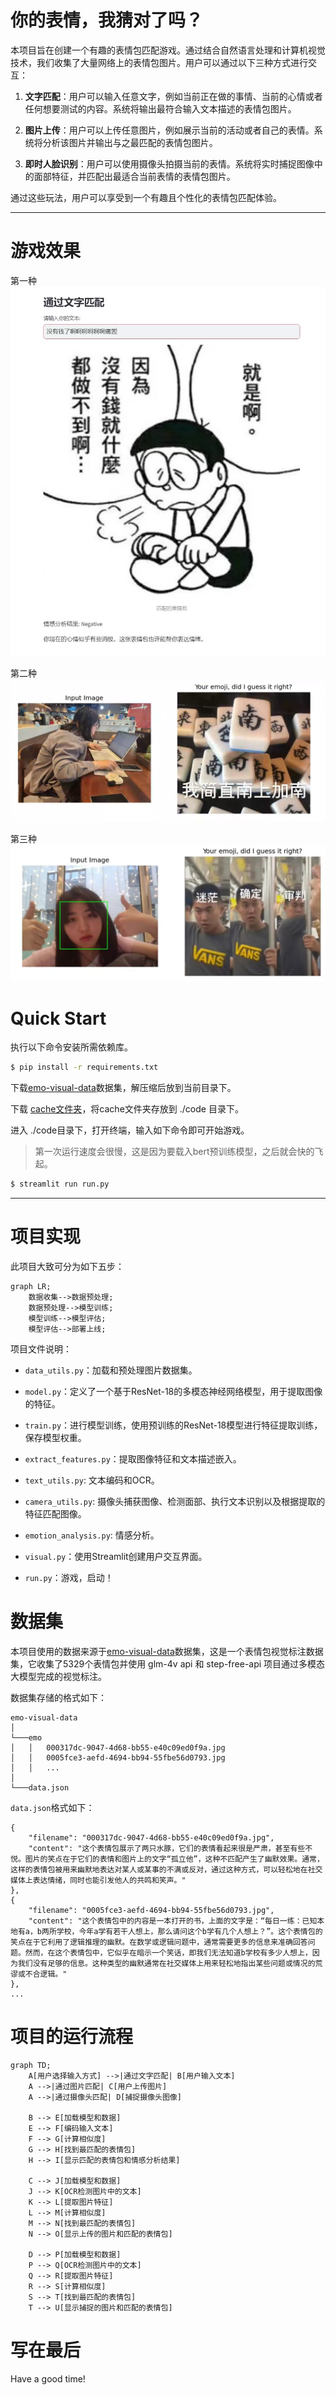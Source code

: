# 你的表情，我猜对了吗？

本项目旨在创建一个有趣的表情包匹配游戏。通过结合自然语言处理和计算机视觉技术，我们收集了大量网络上的表情包图片。用户可以通过以下三种方式进行交互：

1. **文字匹配**：用户可以输入任意文字，例如当前正在做的事情、当前的心情或者任何想要测试的内容。系统将输出最符合输入文本描述的表情包图片。

2. **图片上传**：用户可以上传任意图片，例如展示当前的活动或者自己的表情。系统将分析该图片并输出与之最匹配的表情包图片。

3. **即时人脸识别**：用户可以使用摄像头拍摄当前的表情。系统将实时捕捉图像中的面部特征，并匹配出最适合当前表情的表情包图片。

通过这些玩法，用户可以享受到一个有趣且个性化的表情包匹配体验。

---

# 游戏效果

第一种
![img](./img/p1.jpg)

第二种
![img](./img/p2.png)

第三种
![img](./img/p3.png)

# Quick Start

执行以下命令安装所需依赖库。

```bash
$ pip install -r requirements.txt
```

下载[emo-visual-data](https://github.com/LLM-Red-Team/emo-visual-data)数据集，解压缩后放到当前目录下。

下载 [cache文件夹](https://pan.baidu.com/s/1A_uuIq1A1n2_E6BwFNrS9w?pwd=1314)，将cache文件夹存放到 ./code 目录下。

进入 ./code目录下，打开终端，输入如下命令即可开始游戏。

> 第一次运行速度会很慢，这是因为要载入bert预训练模型，之后就会快的飞起。

```bash
$ streamlit run run.py
```

---

# 项目实现

此项目大致可分为如下五步：

```mermaid
graph LR;
    数据收集-->数据预处理;
    数据预处理-->模型训练;
    模型训练-->模型评估;
    模型评估-->部署上线;
```

项目文件说明：

- `data_utils.py`：加载和预处理图片数据集。

- `model.py`：定义了一个基于ResNet-18的多模态神经网络模型，用于提取图像的特征。

- `train.py`：进行模型训练，使用预训练的ResNet-18模型进行特征提取训练，保存模型权重。

- `extract_features.py`：提取图像特征和文本描述嵌入。

- `text_utils.py`: 文本编码和OCR。

- `camera_utils.py`: 摄像头捕获图像、检测面部、执行文本识别以及根据提取的特征匹配图像。

- `emotion_analysis.py`: 情感分析。

- `visual.py`：使用Streamlit创建用户交互界面。

- `run.py`：游戏，启动！

# 数据集

本项目使用的数据来源于[emo-visual-data](https://github.com/LLM-Red-Team/emo-visual-data)数据集，这是一个表情包视觉标注数据集，它收集了5329个表情包并使用 glm-4v api 和 step-free-api 项目通过多模态大模型完成的视觉标注。

数据集存储的格式如下：
```
emo-visual-data
│     
└───emo
│   │   000317dc-9047-4d68-bb55-e40c09ed0f9a.jpg
│   │   0005fce3-aefd-4694-bb94-55fbe56d0793.jpg
│   │   ...
│  
└───data.json
```

`data.json`格式如下：
```
{
    "filename": "000317dc-9047-4d68-bb55-e40c09ed0f9a.jpg",
    "content": "这个表情包展示了两只水豚，它们的表情看起来很是严肃，甚至有些不悦。图片的笑点在于它们的表情和图片上的文字“孤立他”，这种不匹配产生了幽默效果。通常，这样的表情包被用来幽默地表达对某人或某事的不满或反对，通过这种方式，可以轻松地在社交媒体上表达情绪，同时也能引发他人的共鸣和笑声。"
},
{
    "filename": "0005fce3-aefd-4694-bb94-55fbe56d0793.jpg",
    "content": "这个表情包中的内容是一本打开的书，上面的文字是：“每日一练：已知本地有a，b两所学校，今年a学有若干人想上，那么请问这个b学有几个人想上？”。这个表情包的笑点在于它利用了逻辑推理的幽默。在数学或逻辑问题中，通常需要更多的信息来准确回答问题。然而，在这个表情包中，它似乎在暗示一个笑话，即我们无法知道b学校有多少人想上，因为我们没有足够的信息。这种类型的幽默通常在社交媒体上用来轻松地指出某些问题或情况的荒谬或不合逻辑。"
},
...
```

# 项目的运行流程

```mermaid
graph TD;
    A[用户选择输入方式] -->|通过文字匹配| B[用户输入文本]
    A -->|通过图片匹配| C[用户上传图片]
    A -->|通过摄像头匹配| D[捕捉摄像头图像]
    
    B --> E[加载模型和数据]
    E --> F[编码输入文本]
    F --> G[计算相似度]
    G --> H[找到最匹配的表情包]
    H --> I[显示匹配的表情包和情感分析结果]
    
    C --> J[加载模型和数据]
    J --> K[OCR检测图片中的文本]
    K --> L[提取图片特征]
    L --> M[计算相似度]
    M --> N[找到最匹配的表情包]
    N --> O[显示上传的图片和匹配的表情包]
    
    D --> P[加载模型和数据]
    P --> Q[OCR检测图片中的文本]
    Q --> R[提取图片特征]
    R --> S[计算相似度]
    S --> T[找到最匹配的表情包]
    T --> U[显示捕捉的图片和匹配的表情包]
```

# 写在最后

Have a good time!
